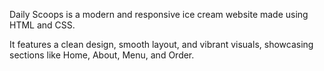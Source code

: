 Daily Scoops is a modern and responsive ice cream website made using HTML and CSS.

It features a clean design, smooth layout, and vibrant visuals, showcasing sections like Home, About, Menu, and Order.